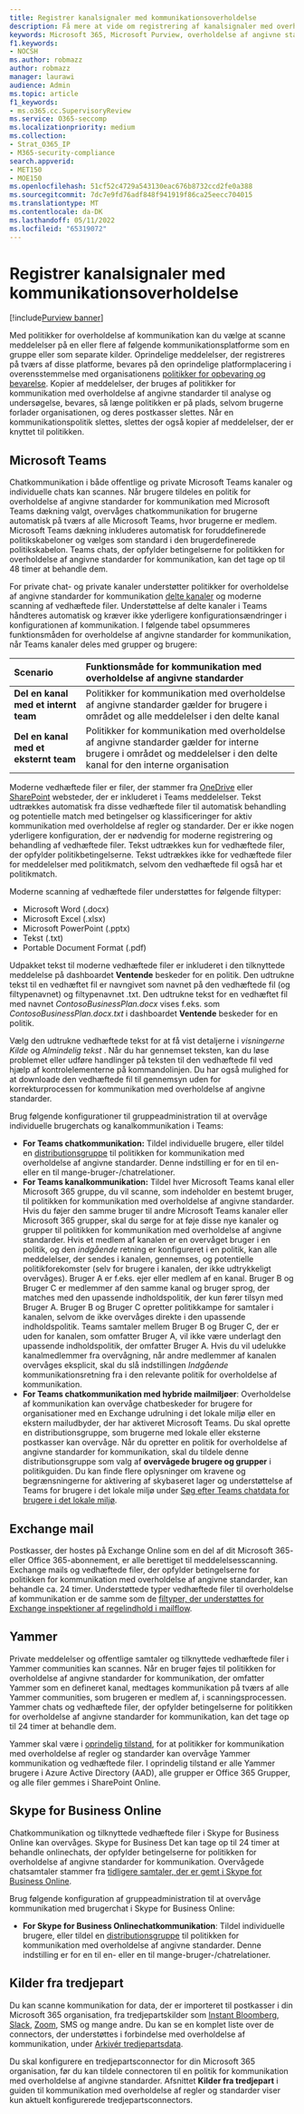 ```yaml
---
title: Registrer kanalsignaler med kommunikationsoverholdelse
description: Få mere at vide om registrering af kanalsignaler med overholdelse af kommunikation.
keywords: Microsoft 365, Microsoft Purview, overholdelse af angivne standarder, kommunikation
f1.keywords:
- NOCSH
ms.author: robmazz
author: robmazz
manager: laurawi
audience: Admin
ms.topic: article
f1_keywords:
- ms.o365.cc.SupervisoryReview
ms.service: O365-seccomp
ms.localizationpriority: medium
ms.collection:
- Strat_O365_IP
- M365-security-compliance
search.appverid:
- MET150
- MOE150
ms.openlocfilehash: 51cf52c4729a543130eac676b8732ccd2fe0a388
ms.sourcegitcommit: 7dc7e9fd76adf848f941919f86ca25eecc704015
ms.translationtype: MT
ms.contentlocale: da-DK
ms.lasthandoff: 05/11/2022
ms.locfileid: "65319072"
---
```

# <a name="detect-channel-signals-with-communication-compliance"></a>Registrer kanalsignaler med kommunikationsoverholdelse

[!include[Purview banner](../includes/purview-rebrand-banner.md)]

Med politikker for overholdelse af kommunikation kan du vælge at scanne meddelelser på en eller flere af følgende kommunikationsplatforme som en gruppe eller som separate kilder. Oprindelige meddelelser, der registreres på tværs af disse platforme, bevares på den oprindelige platformplacering i overensstemmelse med organisationens [politikker for opbevaring og bevarelse](/microsoft-365/compliance/information-governance). Kopier af meddelelser, der bruges af politikker for kommunikation med overholdelse af angivne standarder til analyse og undersøgelse, bevares, så længe politikken er på plads, selvom brugerne forlader organisationen, og deres postkasser slettes. Når en kommunikationspolitik slettes, slettes der også kopier af meddelelser, der er knyttet til politikken.

## <a name="microsoft-teams"></a>Microsoft Teams

Chatkommunikation i både offentlige og private Microsoft Teams kanaler og individuelle chats kan scannes. Når brugere tildeles en politik for overholdelse af angivne standarder for kommunikation med Microsoft Teams dækning valgt, overvåges chatkommunikation for brugerne automatisk på tværs af alle Microsoft Teams, hvor brugerne er medlem. Microsoft Teams dækning inkluderes automatisk for foruddefinerede politikskabeloner og vælges som standard i den brugerdefinerede politikskabelon. Teams chats, der opfylder betingelserne for politikken for overholdelse af angivne standarder for kommunikation, kan det tage op til 48 timer at behandle dem.

For private chat- og private kanaler understøtter politikker for overholdelse af angivne standarder for kommunikation [delte kanaler](/MicrosoftTeams/shared-channels) og moderne scanning af vedhæftede filer. Understøttelse af delte kanaler i Teams håndteres automatisk og kræver ikke yderligere konfigurationsændringer i konfigurationen af kommunikation. I følgende tabel opsummeres funktionsmåden for overholdelse af angivne standarder for kommunikation, når Teams kanaler deles med grupper og brugere:

|**Scenario**|**Funktionsmåde for kommunikation med overholdelse af angivne standarder**|
|:-----------|:------------------------------------|
| **Del en kanal med et internt team** | Politikker for kommunikation med overholdelse af angivne standarder gælder for brugere i området og alle meddelelser i den delte kanal |
| **Del en kanal med et eksternt team** | Politikker for kommunikation med overholdelse af angivne standarder gælder for interne brugere i området og meddelelser i den delte kanal for den interne organisation |

Moderne vedhæftede filer er filer, der stammer fra [OneDrive](/onedrive/plan-onedrive-enterprise#modern-attachments) eller [SharePoint](/sharepoint/dev/solution-guidance/modern-experience-customizations) websteder, der er inkluderet i Teams meddelelser. Tekst udtrækkes automatisk fra disse vedhæftede filer til automatisk behandling og potentielle match med betingelser og klassificeringer for aktiv kommunikation med overholdelse af regler og standarder. Der er ikke nogen yderligere konfiguration, der er nødvendig for moderne registrering og behandling af vedhæftede filer. Tekst udtrækkes kun for vedhæftede filer, der opfylder politikbetingelserne. Tekst udtrækkes ikke for vedhæftede filer for meddelelser med politikmatch, selvom den vedhæftede fil også har et politikmatch.

Moderne scanning af vedhæftede filer understøttes for følgende filtyper:

- Microsoft Word (.docx)
- Microsoft Excel (.xlsx)
- Microsoft PowerPoint (.pptx)
- Tekst (.txt)
- Portable Document Format (.pdf)

Udpakket tekst til moderne vedhæftede filer er inkluderet i den tilknyttede meddelelse på dashboardet **Ventende** beskeder for en politik. Den udtrukne tekst til en vedhæftet fil er navngivet som navnet på den vedhæftede fil (og filtypenavnet) og filtypenavnet .txt. Den udtrukne tekst for en vedhæftet fil med navnet *ContosoBusinessPlan.docx* vises f.eks. som *ContosoBusinessPlan.docx.txt* i dashboardet **Ventende** beskeder for en politik.

Vælg den udtrukne vedhæftede tekst for at få vist detaljerne i *visningerne Kilde* og *Almindelig tekst* . Når du har gennemset teksten, kan du løse problemet eller udføre handlinger på teksten til den vedhæftede fil ved hjælp af kontrolelementerne på kommandolinjen. Du har også mulighed for at downloade den vedhæftede fil til gennemsyn uden for korrekturprocessen for kommunikation med overholdelse af angivne standarder.

Brug følgende konfigurationer til gruppeadministration til at overvåge individuelle brugerchats og kanalkommunikation i Teams:

- **For Teams chatkommunikation:** Tildel individuelle brugere, eller tildel en [distributionsgruppe](https://support.office.com/article/Distribution-groups-E8BA58A8-FAB2-4AAF-8AA1-2A304052D2DE) til politikken for kommunikation med overholdelse af angivne standarder. Denne indstilling er for en til en- eller en til mange-bruger-/chatrelationer.
- **For Teams kanalkommunikation:** Tildel hver Microsoft Teams kanal eller Microsoft 365 gruppe, du vil scanne, som indeholder en bestemt bruger, til politikken for kommunikation med overholdelse af angivne standarder. Hvis du føjer den samme bruger til andre Microsoft Teams kanaler eller Microsoft 365 grupper, skal du sørge for at føje disse nye kanaler og grupper til politikken for kommunikation med overholdelse af angivne standarder. Hvis et medlem af kanalen er en overvåget bruger i en politik, og den *indgående* retning er konfigureret i en politik, kan alle meddelelser, der sendes i kanalen, gennemses, og potentielle politikforekomster (selv for brugere i kanalen, der ikke udtrykkeligt overvåges). Bruger A er f.eks. ejer eller medlem af en kanal. Bruger B og Bruger C er medlemmer af den samme kanal og bruger sprog, der matches med den upassende indholdspolitik, der kun fører tilsyn med Bruger A. Bruger B og Bruger C opretter politikkampe for samtaler i kanalen, selvom de ikke overvåges direkte i den upassende indholdspolitik. Teams samtaler mellem Bruger B og Bruger C, der er uden for kanalen, som omfatter Bruger A, vil ikke være underlagt den upassende indholdspolitik, der omfatter Bruger A. Hvis du vil udelukke kanalmedlemmer fra overvågning, når andre medlemmer af kanalen overvåges eksplicit, skal du slå indstillingen *Indgående* kommunikationsretning fra i den relevante politik for overholdelse af kommunikation.
- **For Teams chatkommunikation med hybride mailmiljøer**: Overholdelse af kommunikation kan overvåge chatbeskeder for brugere for organisationer med en Exchange udrulning i det lokale miljø eller en ekstern mailudbyder, der har aktiveret Microsoft Teams. Du skal oprette en distributionsgruppe, som brugerne med lokale eller eksterne postkasser kan overvåge. Når du opretter en politik for overholdelse af angivne standarder for kommunikation, skal du tildele denne distributionsgruppe som valg af **overvågede brugere og grupper** i politikguiden. Du kan finde flere oplysninger om kravene og begrænsningerne for aktivering af skybaseret lager og understøttelse af Teams for brugere i det lokale miljø under [Søg efter Teams chatdata for brugere i det lokale miljø](search-cloud-based-mailboxes-for-on-premises-users.md).

## <a name="exchange-email"></a>Exchange mail

Postkasser, der hostes på Exchange Online som en del af dit Microsoft 365- eller Office 365-abonnement, er alle berettiget til meddelelsesscanning. Exchange mails og vedhæftede filer, der opfylder betingelserne for politikken for kommunikation med overholdelse af angivne standarder, kan behandle ca. 24 timer. Understøttede typer vedhæftede filer til overholdelse af kommunikation er de samme som de [filtyper, der understøttes for Exchange inspektioner af regelindhold i mailflow](/exchange/security-and-compliance/mail-flow-rules/inspect-message-attachments#supported-file-types-for-mail-flow-rule-content-inspection).

## <a name="yammer"></a>Yammer

Private meddelelser og offentlige samtaler og tilknyttede vedhæftede filer i Yammer communities kan scannes. Når en bruger føjes til politikken for overholdelse af angivne standarder for kommunikation, der omfatter Yammer som en defineret kanal, medtages kommunikation på tværs af alle Yammer communities, som brugeren er medlem af, i scanningsprocessen. Yammer chats og vedhæftede filer, der opfylder betingelserne for politikken for overholdelse af angivne standarder for kommunikation, kan det tage op til 24 timer at behandle dem. 

Yammer skal være i [oprindelig tilstand](/yammer/configure-your-yammer-network/overview-native-mode), for at politikker for kommunikation med overholdelse af regler og standarder kan overvåge Yammer kommunikation og vedhæftede filer. I oprindelig tilstand er alle Yammer brugere i Azure Active Directory (AAD), alle grupper er Office 365 Grupper, og alle filer gemmes i SharePoint Online.

## <a name="skype-for-business-online"></a>Skype for Business Online

Chatkommunikation og tilknyttede vedhæftede filer i Skype for Business Online kan overvåges. Skype for Business Det kan tage op til 24 timer at behandle onlinechats, der opfylder betingelserne for politikken for overholdelse af angivne standarder for kommunikation. Overvågede chatsamtaler stammer fra [tidligere samtaler, der er gemt i Skype for Business Online](https://support.office.com/article/Find-a-previous-Skype-for-Business-conversation-18892eba-5f18-4281-8c87-fd48bd72e6a2).  

Brug følgende konfiguration af gruppeadministration til at overvåge kommunikation med brugerchat i Skype for Business Online:

- **For Skype for Business Onlinechatkommunikation**: Tildel individuelle brugere, eller tildel en [distributionsgruppe](https://support.office.com/article/Distribution-groups-E8BA58A8-FAB2-4AAF-8AA1-2A304052D2DE) til politikken for kommunikation med overholdelse af angivne standarder. Denne indstilling er for en til en- eller en til mange-bruger-/chatrelationer.

## <a name="third-party-sources"></a>Kilder fra tredjepart

Du kan scanne kommunikation for data, der er importeret til postkasser i din Microsoft 365 organisation, fra tredjepartskilder som [Instant Bloomberg](archive-instant-bloomberg-data.md), [Slack](archive-slack-data.md), [Zoom](archive-zoommeetings-data.md), SMS og mange andre. Du kan se en komplet liste over de connectors, der understøttes i forbindelse med overholdelse af kommunikation, under [Arkivér tredjepartsdata](archiving-third-party-data.md).

Du skal konfigurere en tredjepartsconnector for din Microsoft 365 organisation, før du kan tildele connectoren til en politik for kommunikation med overholdelse af angivne standarder. Afsnittet **Kilder fra tredjepart** i guiden til kommunikation med overholdelse af regler og standarder viser kun aktuelt konfigurerede tredjepartsconnectors.
